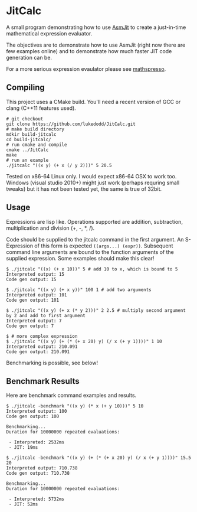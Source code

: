 JitCalc
=======

A small program demonstrating how to use [AsmJit](http://code.google.com/p/asmjit/) to create a just-in-time mathematical expression evaluator.

The objectives are to demonstrate how to use AsmJit (right now there are few examples online) and to demonstrate how much faster JIT code generation can be.

For a more serious expression evaulator please see [mathspresso](https://code.google.com/p/mathpresso/).

Compiling
---------

This project uses a CMake build. You'll need a recent version of GCC or clang (C++11 features used).

    # git checkout
    git clone https://github.com/lukedodd/JitCalc.git
    # make build directory
    mdkir build-jitcalc
    cd build-jitcalc/
    # run cmake and compile
    cmake ../JitCalc
    make
    # run an example
    ./jitcalc "((x y) (+ x (/ y 2)))" 5 20.5
    
Tested on x86-64 Linux only. I would expect x86-64 OSX to work too. Windows (visual studio 2010+) might just work (perhaps requring small tweaks) but it has not been tested yet, the same is true of 32bit.
    
Usage
-----


Expressions are lisp like. Operations supported are addition, subtraction, multiplication and division (+, -, *, /).

Code should be supplied to the jitcalc command in the first argument. An S-Expression of this form is expected `((args...) (expr))`. Subsequent command line arguments are bound to the function arguments of the supplied expression. Some examples should make this clear!

    $ ./jitcalc "((x) (+ x 10))" 5 # add 10 to x, which is bound to 5
    Interpreted output: 15
    Code gen output: 15

    $ ./jitcalc "((x y) (+ x y))" 100 1 # add two arguments
    Interpreted output: 101
    Code gen output: 101

    $ ./jitcalc "((x y) (+ x (* y 2)))" 2 2.5 # multiply second argument by 2 and add to first argument
    Interpreted output: 7
    Code gen output: 7

    $ # more complex expression
    $ ./jitcalc "((x y) (+ (* (+ x 20) y) (/ x (+ y 1))))" 1 10
    Interpreted output: 210.091
    Code gen output: 210.091

 
 Benchmarking is possible, see below!

Benchmark Results
-----------------

Here are benchmark command examples and results.

    $ ./jitcalc -benchmark "((x y) (* x (+ y 10)))" 5 10
    Interpreted output: 100
    Code gen output: 100

    Benchmarking...
    Duration for 10000000 repeated evaluations:

     - Interpreted: 2532ms
     - JIT: 19ms 

    $ ./jitcalc -benchmark "((x y) (+ (* (+ x 20) y) (/ x (+ y 1))))" 15.5 20 
    Interpreted output: 710.738
    Code gen output: 710.738

    Benchmarking...
    Duration for 10000000 repeated evaluations:

     - Interpreted: 5732ms
     - JIT: 52ms
